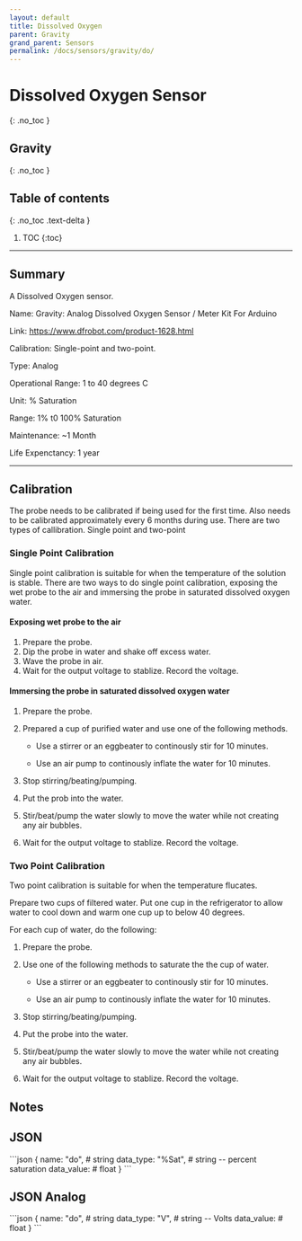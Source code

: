 ```yaml
---
layout: default
title: Dissolved Oxygen
parent: Gravity
grand_parent: Sensors
permalink: /docs/sensors/gravity/do/
---
```


# Dissolved Oxygen Sensor
{: .no_toc }
## Gravity
{: .no_toc }

## Table of contents
{: .no_toc .text-delta }

1. TOC
{:toc}

---

## Summary

A Dissolved Oxygen sensor.


Name: Gravity: Analog Dissolved Oxygen Sensor / Meter Kit For Arduino

Link: https://www.dfrobot.com/product-1628.html

Calibration: Single-point and two-point. 

Type: Analog 

Operational Range: 1 to 40 degrees C

Unit: % Saturation 

Range: 1% t0 100% Saturation 

Maintenance: ~1 Month

Life Expenctancy: 1 year 

---
## Calibration
The probe needs to be calibrated if being used for the first time. Also needs to be calibrated approximately every 6 months during use. There are two types of callibration. Single point and two-point

### Single Point Calibration
Single point calibration is suitable for when the temperature of the solution is stable. There are two ways to do single point calibration, exposing the wet probe to the air and immersing the probe in saturated dissolved oxygen water. 

#### Exposing wet probe to the air
1. Prepare the probe.
2. Dip the probe in water and shake off excess water.
3. Wave the probe in air.
4. Wait for the output voltage to stablize. Record the voltage. 

#### Immersing the probe in saturated dissolved oxygen water
1. Prepare the probe.
2. Prepared a cup of purified water and use one of the following methods.

    - Use a stirrer or an eggbeater to continously stir for 10 minutes.

    - Use an air pump to continously inflate the water for 10 minutes.

3. Stop stirring/beating/pumping.
4. Put the prob into the water.
5. Stir/beat/pump the water slowly to move the water while not creating any air bubbles.
6. Wait for the output voltage to stablize. Record the voltage. 


### Two Point Calibration 
Two point calibration is suitable for when the temperature flucates.

Prepare two cups of filtered water. Put one cup in the refrigerator to allow water to cool down and warm one cup up to below 40 degrees. 

For each cup of water, do the following:
1. Prepare the probe.
2. Use one of the following methods to saturate the the cup of water. 

    - Use a stirrer or an eggbeater to continously stir for 10 minutes.

    - Use an air pump to continously inflate the water for 10 minutes.
3. Stop stirring/beating/pumping.
4. Put the probe into the water.
5. Stir/beat/pump the water slowly to move the water while not creating any air bubbles.
6. Wait for the output voltage to stablize. Record the voltage. 


## Notes


## JSON 

<div class="code-example" markdown="1">
```json
{
  name: "do",          # string
  data_type: "%Sat",   # string -- percent saturation
  data_value:          # float
}
```
</div>

## JSON Analog

<div class="code-example" markdown="1">
```json
{
  name: "do",       # string
  data_type: "V",   # string -- Volts
  data_value:       # float
}
```
</div>

<!-- {% highlight markdown %}
```js
// Javascript code with syntax highlighting.
var fun = function lang(l) {
  dateformat.i18n = require('./lang/' + l)
  return true;
}
```
{% endhighlight %} -->

<!-- --- -->

<!-- ## Code blocks with rendered examples

To demonstrate front end code, sometimes it's useful to show a rendered example of that code. After including the styles from your project that you'll need to show the rendering, you can use a `<div>` with the `code-example` class, followed by the code block syntax. If you want to render your output with Markdown instead of HTML, use the `markdown="1"` attribute to tell Jekyll that the code you are rendering will be in Markdown format... This is about to get meta...

<div class="code-example" markdown="1">

<div class="code-example" markdown="1">

[Link button](http://example.com/){: .btn }

</div>
```markdown
[Link button](http://example.com/){: .btn }
```

</div>
{% highlight markdown %}
<div class="code-example" markdown="1">

[Link button](http://example.com/){: .btn }

</div>
```markdown
[Link button](http://example.com/){: .btn }
```
{% endhighlight %} -->
